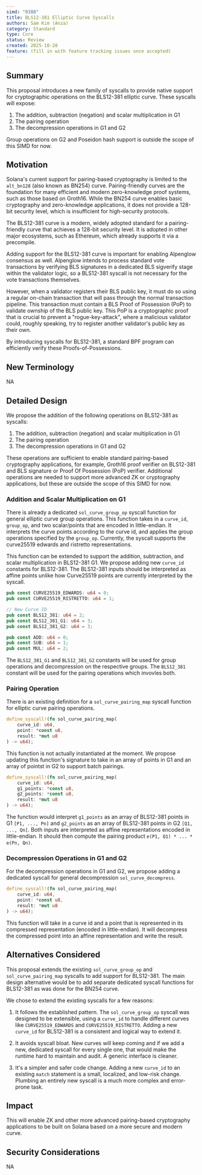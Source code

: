 ```yaml
---
simd: "0388"
title: BLS12-381 Elliptic Curve Syscalls
authors: Sam Kim (Anza)
category: Standard
type: Core
status: Review
created: 2025-10-28
feature: (fill in with feature tracking issues once accepted)
---
```


## Summary

This proposal introduces a new family of syscalls to provide native support for
cryptographic operations on the BLS12-381 elliptic curve. These syscalls will
expose:

1. The addition, subtraction (negation) and scalar multiplication in G1
2. The pairing operation
3. The decompression operations in G1 and G2

Group operations on G2 and Poseidon hash support is outside the scope of this
SIMD for now.

## Motivation

Solana's current support for pairing-based cryptography is limited to the
`alt_bn128` (also known as BN254) curve. Pairing-friendly curves are the
foundation for many efficient and modern zero-knowledge proof systems, such as
those based on Groth16. While the BN254 curve enables basic cryptography and
zero-knowledge applications, it does not provide a 128-bit security level, which
is insufficient for high-security protocols.

The BLS12-381 curve is a modern, widely adopted standard for a pairing-friendly
curve that achieves a 128-bit security level. It is adopted in other major
ecosystems, such as Ethereum, which already supports it via a precompile.

Adding support for the BLS12-381 curve is important for enabling Alpenglow consensus
as well. Alpenglow intends to process standard vote transactions by verifying
BLS signatures in a dedicated BLS sigverify stage within the validator logic, so
a BLS12-381 syscall is not necessary for the vote transactions themselves.

However, when a validator registers their BLS public key, it must do so using a
regular on-chain transaction that will pass through the normal transaction
pipeline. This transaction must contain a BLS Proof of Possession (PoP) to
validate ownship of the BLS public key. This PoP is a cryptographic proof that
is crucial to prevent a "rogue-key-attack", where a malicious validator could,
roughly speaking, try to register another validator's public key as their own.

By introducing syscalls for BLS12-381, a standard BPF program can efficiently
verify these Proofs-of-Possessions.

## New Terminology

NA

## Detailed Design

We propose the addition of the following operations on BLS12-381 as syscalls:

1. The addition, subtraction (negation) and scalar multiplication in G1
2. The pairing operation
3. The decompression operations in G1 and G2

These operations are sufficient to enable standard pairing-based cryptography
applications, for example, Groth16 proof verifier on BLS12-381 and BLS signature
or Proof Of Possession (PoP) verifier. Additional operations are needed to
support more advanced ZK or cryptography applications, but these are outside the
scope of this SIMD for now.

### Addition and Scalar Multiplication on G1

There is already a dedicated `sol_curve_group_op` syscall function for general
elliptic curve group operations. This function takes in a `curve_id`, `group_op`,
and two scalar/points that are encoded in little-endian. It interprets the
curve points according to the curve id, and applies the group operations
specified by the `group_op`. Currently, the syscall supports the curve25519
edwards and ristretto representations.

This function can be extended to support the addition, subtraction, and scalar
multiplication in BLS12-381 G1. We propose adding new `curve_id` constants for
BLS12-381. The BLS12-381 inputs should be interpreted as affine points unlike
how Curve25519 points are currently interpreted by the syscall.

```rust
pub const CURVE25519_EDWARDS: u64 = 0;
pub const CURVE25519_RISTRETTO: u64 = 1;

// New Curve ID
pub const BLS12_381: u64 = 2;
pub const BLS12_381_G1: u64 = 3;
pub const BLS12_381_G2: u64 = 3;

pub const ADD: u64 = 0;
pub const SUB: u64 = 1;
pub const MUL: u64 = 2;
```

The `BLS12_381_G1` and `BLS12_381_G2` constants will be used for group
operations and decompression on the respective groups. The `BLS12_381` constant
will be used for the pairing operations which invovles both.

### Pairing Operation

There is an existing definition for a `sol_curve_pairing_map` syscall function for
elliptic curve pairing operations.

```rust
define_syscall!(fn sol_curve_pairing_map(
    curve_id: u64,
    point: *const u8,
    result: *mut u8
) -> u64);
```

This function is not actually instantiated at the moment. We propose updating
this function's signature to take in an array of points in G1 and an array of
pointst in G2 to support batch pairings.

```rust
define_syscall!(fn sol_curve_pairing_map(
    curve_id: u64,
    g1_points: *const u8,
    g2_points: *const u8,
    result: *mut u8
) -> u64);
```

The function would interpret `g1_points` as an array of BLS12-381 points in G1
`[P1, ..., Pn]` and `g2_points` as an array of BLS12-381 points in G2
`[Q1, ..., Qn]`. Both inputs are interpreted as affine representations
encoded in little-endian. It should then compute the pairing product
`e(P1, Q1) * ... * e(Pn, Qn)`.

### Decompression Operations in G1 and G2

For the decompression operations in G1 and G2, we propose adding a dedicated
syscall for general decompression `sol_curve_decompress`.

```rust
define_syscall!(fn sol_curve_pairing_map(
    curve_id: u64,
    point: *const u8,
    result: *mut u8
) -> u64);
```

This function will take in a curve id and a point that is represented in its
compressed representation (encoded in little-endian). It will decompress the
compressed point into an affine representation and write the result.

## Alternatives Considered

This proposal extends the existing `sol_curve_group_op` and
`sol_curve_pairing_map` syscalls to add support for BLS12-381. The main design
alternative would be to add separate dedicated syscall functions for BLS12-381
as was done for the BN254 curve.

We chose to extend the existing syscalls for a few reasons:

1. It follows the established pattern. The `sol_curve_group_op` syscall was
   designed to be extensible, using a `curve_id` to handle different curves like
   `CURVE25519_EDWARDS` and `CURVE25519_RISTRETTO`. Adding a new `curve_id` for
   BLS12-381 is a consistent and logical way to extend it.

2. It avoids syscall bloat. New curves will keep coming and if we add a new,
   dedicated syscall for every single one, that would make the runtime hard to
   maintain and audit. A generic interface is cleaner.

3. It's a simpler and safer code change. Adding a new `curve_id` to an existing
   `match` statement is a small, localized, and low-risk change. Plumbing an
   entirely new syscall is a much more complex and error-prone task.

## Impact

This will enable ZK and other more advanced pairing-based cryptography applications
to be built on Solana based on a more secure and modern curve.

## Security Considerations

NA

